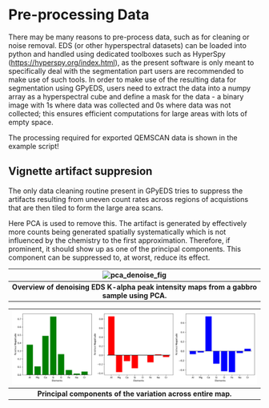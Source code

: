 # Pre-processing Data

There may be many reasons to pre-process data, such as for cleaning or noise removal. EDS (or other hyperspectral datasets) can be loaded into python and handled using dedicated toolboxes such as HyperSpy (https://hyperspy.org/index.html), as the present software is only meant to specifically deal with the segmentation part users are recommended to make use of such tools. In order to make use of the resulting data for segmentation using GPyEDS, users need to extract the data into a numpy array as a hyperspectral cube and define a mask for the data - a binary image with 1s where data was collected and 0s where data was not collected; this ensures efficient computations for large areas with lots of empty space. 

The processing required for exported QEMSCAN data is shown in the example script!

## Vignette artifact suppresion

The only data cleaning routine present in GPyEDS tries to suppress the artifacts resulting from uneven count rates across regions of acquistions that are then tiled to form the large area scans.

Here PCA is used to remove this. The artifact is generated by effectively more counts being generated spatially systematically which is not influenced by the chemistry to the first approximation. Therefore, if prominent, it should show up as one of the principal components. This component can be suppressed to, at worst, reduce its effect.

|![pca_denoise_fig](./Examples/initial_pca_denoise_fig.png)|
|:--:|
|<b> Overview of denoising EDS K-alpha peak intensity maps from a gabbro sample using PCA.<b>|


|![Principal components of the variation across the entire map.](./Examples/initial_pca_comps.png)|
|:--:|
|<b> Principal components of the variation across entire map.|
